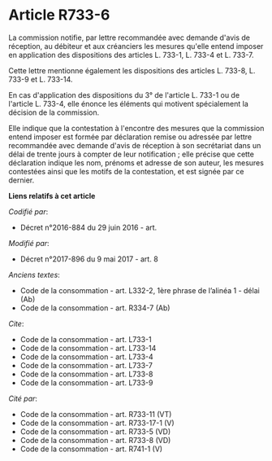 # Article R733-6

La commission notifie, par lettre recommandée avec demande d'avis de réception, au débiteur et aux créanciers les mesures
qu'elle entend imposer en application des dispositions des articles L. 733-1, L. 733-4 et L. 733-7.

Cette lettre mentionne également les dispositions des articles L. 733-8, L. 733-9 et L. 733-14.

En cas d'application des dispositions du 3° de l'article L. 733-1 ou de l'article L. 733-4, elle énonce les éléments qui
motivent spécialement la décision de la commission.

Elle indique que la contestation à l'encontre des mesures que la commission entend imposer est formée par déclaration remise
ou adressée par lettre recommandée avec demande d'avis de réception à son secrétariat dans un délai de trente jours à compter
de leur notification ; elle précise que cette déclaration indique les nom, prénoms et adresse de son auteur, les mesures
contestées ainsi que les motifs de la contestation, et est signée par ce dernier.

**Liens relatifs à cet article**

_Codifié par_:

  - Décret n°2016-884 du 29 juin 2016 - art.

_Modifié par_:

  - Décret n°2017-896 du 9 mai 2017 - art. 8

_Anciens textes_:

  - Code de la consommation - art. L332-2, 1ère phrase de l’alinéa 1 - délai (Ab)
  - Code de la consommation - art. R334-7 (Ab)

_Cite_:

  - Code de la consommation - art. L733-1
  - Code de la consommation - art. L733-14
  - Code de la consommation - art. L733-4
  - Code de la consommation - art. L733-7
  - Code de la consommation - art. L733-8
  - Code de la consommation - art. L733-9

_Cité par_:

  - Code de la consommation - art. R733-11 (VT)
  - Code de la consommation - art. R733-17-1 (V)
  - Code de la consommation - art. R733-5 (VD)
  - Code de la consommation - art. R733-8 (VD)
  - Code de la consommation - art. R741-1 (V)
